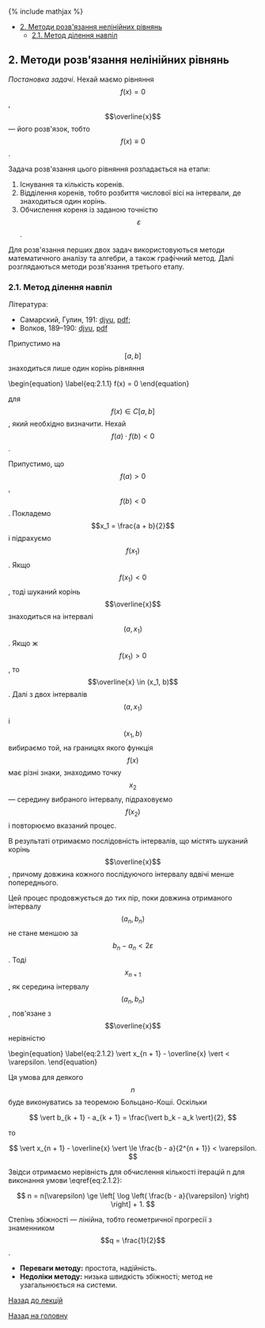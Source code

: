 {% include mathjax %}

<!-- MarkdownTOC -->

- [2. Методи розв'язання нелінійних рівнянь](#2-методи-розвязання-нелінійних-рівнянь)
	- [2.1. Метод ділення навпіл](#21-метод-ділення-навпіл)

<!-- /MarkdownTOC -->

<a id="2-методи-розвязання-нелінійних-рівнянь"></a>
## 2. Методи розв'язання нелінійних рівнянь

_Постановка задачі_. Нехай маємо рівняння $$f(x) = 0$$, $$\overline{x}$$ &mdash; його розв'язок,
тобто $$f(x) \equiv 0$$.

Задача розв'язання цього рівняння розпадається на етапи:
1. Існування та кількість коренів.
2. Відділення коренів, тобто розбиття числової вісі на інтервали, де знаходиться один корінь.
3. Обчислення кореня із заданою точністю $$\varepsilon$$.

Для розв'язання перших двох задач використовуються методи математичного аналізу та алгебри, а також графічний метод. Далі розглядаються методи розв'язання третього етапу.

<a id="21-метод-ділення-навпіл"></a>
### 2.1. Метод ділення навпіл

Література:
- Самарский, Гулин, 191: [djvu](../books/samarskyi-gulin-1989.djvu), [pdf](../books/samarskyi-gulin-1989-191.pdf);
- Волков, 189&ndash;190: [djvu](../books/volkov-1987.djvu), [pdf](../books/volkov-1987-189-190.pdf)

Припустимо на $$[a, b]$$ знаходиться лише один корінь рівняння

\begin{equation}
	\label{eq:2.1.1}
	f(x) = 0
\end{equation}

для $$f(x) \in C[a, b]$$, який необхідно визначити. Нехай $$f(a) \cdot f(b) < 0$$.

Припустимо, що $$f(a) > 0$$, $$f(b) < 0$$. Покладемо $$x_1 = \frac{a + b}{2}$$ і підрахуємо $$f(x_1)$$. Якщо $$f(x_1) < 0$$, тоді шуканий корінь $$\overline{x}$$ знаходиться на інтервалі $$(a, x_1)$$. Якщо ж $$f(x_1) > 0$$, то $$\overline{x} \in (x_1, b)$$. Далі з двох інтервалів $$(a, x_1)$$ і $$(x_1, b)$$ вибираємо той, на границях якого функція $$f(x)$$ має різні знаки, знаходимо точку $$x_2$$ &mdash; середину вибраного інтервалу, підраховуємо $$f(x_2)$$ і повторюємо вказаний процес.

В результаті отримаємо послідовність інтервалів, що містять шуканий корінь $$\overline{x}$$, причому довжина кожного послідуючого інтервалу вдвічі менше попереднього.

Цей процес продовжується до тих пір, поки довжина отриманого інтервалу $$(a_n, b_n)$$ не стане меншою за $$b_n - a_n < 2 \varepsilon$$. Тоді $$x_{n + 1}$$, як середина інтервалу $$(a_n, b_n)$$, пов'язане з $$\overline{x}$$ нерівністю

\begin{equation}
	\label{eq:2.1.2}
	\vert x_{n + 1} - \overline{x} \vert < \varepsilon.
\end{equation}

Ця умова для деякого $$n$$ буде виконуватись за теоремою Больцано-Коші. Оскільки

$$
\vert b_{k + 1} - a_{k + 1} = \frac{\vert b_k - a_k \vert}{2},
$$

то

$$
\vert x_{n + 1} - \overline{x} \vert \le \frac{b - a}{2^{n + 1}} < \varepsilon.
$$

Звідси отримаємо нерівність для обчислення кількості ітерацій n для
виконання умови \eqref{eq:2.1.2}:

$$
n = n(\varepsilon) \ge \left[ \log \left( \frac{b - a}{\varepsilon} \right) \right] + 1.
$$

Степінь збіжності &mdash; лінійна, тобто геометричної прогресії з знаменником $$q = \frac{1}{2}$$.

- **Переваги методу:** простота, надійність. 
- **Недоліки методу:** низька швидкість збіжності; метод не узагальнюється на системи.

[Назад до лекцій](README.md)

[Назад на головну](../README.md)
